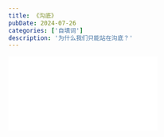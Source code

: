 ```yaml
---
title: 《沟底》
pubDate: 2024-07-26
categories: ['自填词']
description: '为什么我们只能站在沟底？'
---
```


<iframe src="//player.bilibili.com/player.html?isOutside=true&aid=112840736311479&bvid=BV1JDeSeQEtw&cid=500001625828046&p=1" scrolling="no" border="0" frameborder="no" framespacing="0" allowfullscreen="true">


`歌词 - 沟底`
>为什么我们只能站在沟底？

**[Verse 1]**
逃出教化场 不回家乡<br />
葬入黄肠 陨于何人之创<br />
人言长出荆棘 试图逼谁回去<br />
灵柩渗出血滴 曾遭谁背弃<br />
耳廓贴紧玻璃 父母已泣至泪汔<br />
灵魂没入孤寂 不胜苦楚凄厉

**[Verse 2]**
你喜欢翕张自由的羽翼 追求不羁的希冀 <br />
应为侠客的自己望被刨出沟底<br />
你问我应该藏身何地 躲避钦差的追击<br />
沟底的你是庶或黎<br />
垄上前行的人麻木着笑脸 <br />
乌合之众傍谁命传唱讹言<br />
阴阳皆无所牵 <br />
唯科举为先

**[Chorus 1]**
平旦起 人定睡 子丑之时悄抹泪<br />
不得退 彭殇谁 为何读书拿命垒<br />
脾胃毁 梦未遂 此生徒余耦世贼<br />
芸芸生 无根水 凌云壮志早已坠

**[Verse 3]**
沧海横流之势对吾辈不腆 垄上获麟的人或仍忆绮年<br />
凡鸟无以得僭 默默至成烟

**[Chorus 2]**
平旦起 人定睡 恍醒只得空伤悲<br />
不得退 厌合谁 不然何以避饥馁<br />
不知微 不识罪 茂年膨脝亡人媺<br />
芸芸生 无根水 极阳未逝人已坠

**[End]**
极阳未逝人已坠
